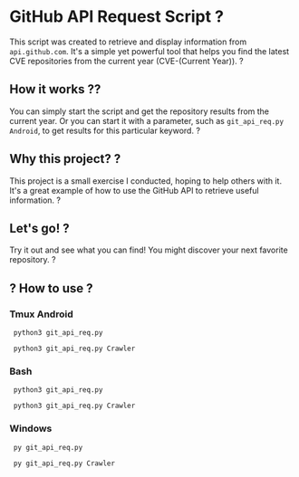 # GitHub API Request Script ?

This script was created to retrieve and display information from `api.github.com`. It's a simple yet powerful tool that helps you find the latest CVE repositories from the current year (CVE-(Current Year)). ?

## How it works ??

You can simply start the script and get the repository results from the current year. Or you can start it with a parameter, such as `git_api_req.py Android`, to get results for this particular keyword. ?

## Why this project? ?

This project is a small exercise I conducted, hoping to help others with it. It's a great example of how to use the GitHub API to retrieve useful information. ?

## Let's go! ?

Try it out and see what you can find! You might discover your next favorite repository. ?
## ? How to use ?
### Tmux Android  
```
 python3 git_api_req.py
 
 python3 git_api_req.py Crawler 
```
### Bash  
```
 python3 git_api_req.py
 
 python3 git_api_req.py Crawler 
```
### Windows  
```
 py git_api_req.py
 
 py git_api_req.py Crawler 
```
